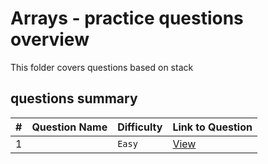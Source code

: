 # Arrays - practice questions overview
This folder covers questions based on stack

## questions summary
| # | Question Name | Difficulty | Link to Question |
| - | - | - | - |
| 1 |  | `Easy` | [View]() | 

